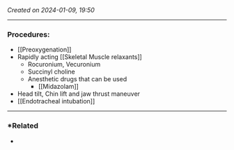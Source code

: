 *Created on 2024-01-09, 19:50* 

---
### Procedures: 
- [[Preoxygenation]] 
- Rapidly acting [[Skeletal Muscle relaxants]] 
	- Rocuronium, Vecuronium
	- Succinyl choline
	- Anesthetic drugs that can be used
		- [[Midazolam]] 
- Head tilt, Chin lift and jaw thrust maneuver 
- [[Endotracheal intubation]] 

---
### *Related
- 
